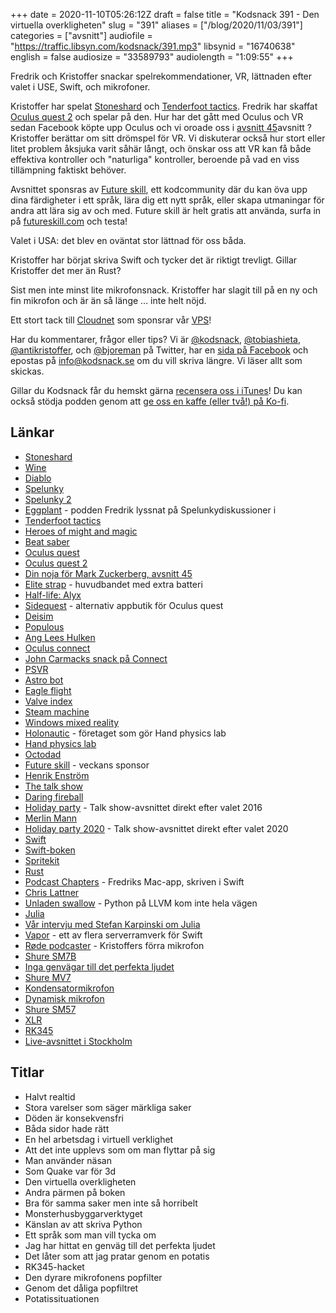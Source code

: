+++
date = 2020-11-10T05:26:12Z
draft = false
title = "Kodsnack 391 - Den virtuella overkligheten"
slug = "391"
aliases = ["/blog/2020/11/03/391"]
categories = ["avsnitt"]
audiofile = "https://traffic.libsyn.com/kodsnack/391.mp3"
libsynid = "16740638"
english = false
audiosize = "33589793"
audiolength = "1:09:55" 
+++

Fredrik och Kristoffer snackar spelrekommendationer, VR, lättnaden efter valet i USE, Swift, och mikrofoner.

Kristoffer har spelat [Stoneshard](https://stoneshard.com/) och [Tenderfoot tactics](https://tenderfoottactics.com/). Fredrik har skaffat [Oculus quest 2](https://en.wikipedia.org/wiki/Oculus_Quest_2) och spelar på den. Hur har det gått med Oculus och VR sedan Facebook köpte upp Oculus och vi oroade oss i [avsnitt 45](https://kodsnack.se/45/)avsnitt ? Kristoffer berättar om sitt drömspel för VR. Vi diskuterar också hur stort eller litet problem åksjuka varit såhär långt, och önskar oss att VR kan få både effektiva kontroller och "naturliga" kontroller, beroende på vad en viss tillämpning faktiskt behöver.

Avsnittet sponsras av [Future skill](https://futureskill.com/), ett kodcommunity där du kan öva upp dina färdigheter i ett språk, lära dig ett nytt språk, eller skapa utmaningar för andra att lära sig av och med. Future skill är helt gratis att använda, surfa in på [futureskill.com](https://futureskill.com/) och testa!

Valet i USA: det blev en oväntat stor lättnad för oss båda.

Kristoffer har börjat skriva Swift och tycker det är riktigt trevligt. Gillar Kristoffer det mer än Rust?

Sist men inte minst lite mikrofonsnack. Kristoffer har slagit till på en ny och fin mikrofon och är än så länge … inte helt nöjd.

Ett stort tack till [Cloudnet](http://www.cloudnet.se) som sponsrar vår [VPS](http://en.wikipedia.org/wiki/Virtual_private_server)!

Har du kommentarer, frågor eller tips? Vi är [@kodsnack](https://www.twitter.com/kodsnack), [@tobiashieta](https://www.twitter.com/tobiashieta), [@antikristoffer](https://www.twitter.com/antikristoffer), och [@bjoreman](https://www.twitter.com/bjoreman) på Twitter, har en [sida på Facebook](https://www.facebook.com/kodsnack) och epostas på [info@kodsnack.se](mailto:info@kodsnack.se) om du vill skriva längre. Vi läser allt som skickas.

Gillar du Kodsnack får du hemskt gärna [recensera oss i iTunes](http://itunes.apple.com/se/podcast/kodsnack/id561631498?l=en)! Du kan också stödja podden genom att <a href="https://ko-fi.com/kodsnack" rel="payment">ge oss en kaffe (eller två!) på Ko-fi</a>.

## Länkar ##
* [Stoneshard](https://stoneshard.com/)
* [Wine](https://www.winehq.org/)
* [Diablo](https://en.wikipedia.org/wiki/Diablo_%28video_game%29)
* [Spelunky](https://en.wikipedia.org/wiki/Spelunky)
* [Spelunky 2](https://en.wikipedia.org/wiki/Spelunky_2)
* [Eggplant](https://thespelunkyshowlike.libsyn.com/) - podden Fredrik lyssnat på Spelunkydiskussioner i
* [Tenderfoot tactics](https://tenderfoottactics.com/)
* [Heroes of might and magic](https://en.wikipedia.org/wiki/Heroes_of_Might_and_Magic)
* [Beat saber](https://en.wikipedia.org/wiki/Beat_Saber)
* [Oculus quest](https://en.wikipedia.org/wiki/Oculus_Quest)
* [Oculus quest 2](https://en.wikipedia.org/wiki/Oculus_Quest_2)
* [Din noja för Mark Zuckerberg, avsnitt 45](https://kodsnack.se/45/)
* [Elite strap](https://www.youtube.com/watch?v=AfDrsJrTRz4) - huvudbandet med extra batteri
* [Half-life: Alyx](https://en.wikipedia.org/wiki/Half-Life:_Alyx)
* [Sidequest](https://sidequestvr.com/) - alternativ appbutik för Oculus quest
* [Deisim](https://twitter.com/deisimgame)
* [Populous](https://en.wikipedia.org/wiki/Populous_%28video_game%29)
* [Ang Lees Hulken](https://en.wikipedia.org/wiki/Hulk_%28film%29)
* [Oculus connect](https://www.facebookconnect.com/en)
* [John Carmacks snack på Connect](https://www.youtube.com/watch?v=ZKjbJR2JYzM)
* [PSVR](https://en.wikipedia.org/wiki/PlayStation_VR)
* [Astro bot](https://en.wikipedia.org/wiki/Astro_Bot_Rescue_Mission)
* [Eagle flight](https://en.wikipedia.org/wiki/Eagle_Flight)
* [Valve index](https://en.wikipedia.org/wiki/Valve_Index)
* [Steam machine](https://en.wikipedia.org/wiki/Steam_Machine_%28hardware_platform%29)
* [Windows mixed reality](https://en.wikipedia.org/wiki/Windows_Mixed_Reality)
* [Holonautic](https://www.holonautic.com/) - företaget som gör Hand physics lab
* [Hand physics lab](https://www.holonautic.com/hand-physics-lab)
* [Octodad](https://en.wikipedia.org/wiki/Octodad)
* [Future skill](https://futureskill.com/) - veckans sponsor
* [Henrik Enström](mailto:henrik.enstrom@softwareskills.se)
* [The talk show](https://daringfireball.net/thetalkshow/)
* [Daring fireball](https://daringfireball.net/)
* [Holiday party](https://daringfireball.net/thetalkshow/2016/11/09/ep-172) - Talk show-avsnittet direkt efter valet 2016
* [Merlin Mann](http://www.merlinmann.com/)
* [Holiday party 2020](https://daringfireball.net/thetalkshow/2020/11/07/ep-300) - Talk show-avsnittet direkt efter valet 2020
* [Swift](https://swift.org/)
* [Swift-boken](https://docs.swift.org/swift-book/)
* [Spritekit](https://developer.apple.com/spritekit/)
* [Rust](https://www.rust-lang.org/)
* [Podcast Chapters](https://chaptersapp.com/) - Fredriks Mac-app, skriven i Swift
* [Chris Lattner](https://en.wikipedia.org/wiki/Chris_Lattner)
* [Unladen swallow](https://www.infoq.com/news/2011/03/unladen-swallow/) - Python på LLVM kom inte hela vägen
* [Julia](https://en.wikipedia.org/wiki/Julia_%28programming_language%29)
* [Vår intervju med Stefan Karpinski om Julia](https://kodsnack.se/80/)
* [Vapor](https://vapor.codes/) - ett av flera serverramverk för Swift
* [Røde podcaster](http://www.rode.com/microphones/podcaster) - Kristoffers förra mikrofon
* [Shure SM7B](https://www.shure.com/en-GB/products/microphones/sm7b)
* [Inga genvägar till det perfekta ljudet](https://www.youtube.com/watch?v=Qhd7EqKBbDY)
* [Shure MV7](https://www.shure.com/en-GB/products/microphones/mv7)
* [Kondensatormikrofon](https://www.neumann.com/homestudio/en/what-is-a-condenser-microphone)
* [Dynamisk mikrofon](https://www.neumann.com/homestudio/en/what-is-a-dynamic-microphone)
* [Shure SM57](https://www.shure.com/en-GB/products/microphones/sm57)
* [XLR](https://en.wikipedia.org/wiki/XLR_connector)
* [RK345](https://www.shure.com/en-GB/products/accessories/rk345)
* [Live-avsnittet i Stockholm](https://kodsnack.se/229/)

## Titlar ##
* Halvt realtid
* Stora varelser som säger märkliga saker
* Döden är konsekvensfri
* Båda sidor hade rätt
* En hel arbetsdag i virtuell verklighet
* Att det inte upplevs som om man flyttar på sig
* Man använder näsan
* Som Quake var för 3d
* Den virtuella overkligheten
* Andra pärmen på boken
* Bra för samma saker men inte så horribelt
* Monsterhusbyggarverktyget
* Känslan av att skriva Python
* Ett språk som man vill tycka om
* Jag har hittat en genväg till det perfekta ljudet
* Det låter som att jag pratar genom en potatis
* RK345-hacket
* Den dyrare mikrofonens popfilter
* Genom det dåliga popfiltret
* Potatissituationen